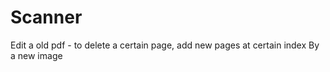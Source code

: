 # Scanner

Edit a old pdf - to delete a certain page, add new pages at certain index
                  By a new image

